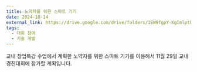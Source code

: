 ```yaml
---
title: 노약자를 위한 스마트 기기
date: 2024-10-14
external_link: https://drive.google.com/drive/folders/1EW9fgpY-KgImlptkWuXwjdvzdBPKjznZ?usp=sharing
tags:
  - 대회 참여
  - 기술 개발
---
```


교내 창업특강 수업에서 계획한 노약자를 위한 스마트 기기를 이용해서 11월 29일 교내 경진대회에 참가할 계획입니다.

<!--more-->

